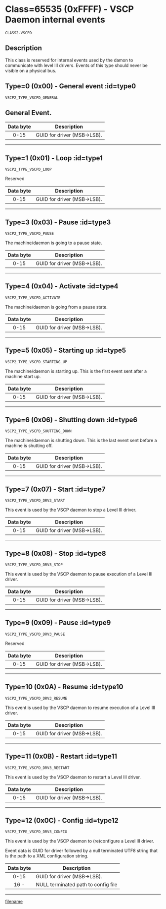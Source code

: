 # Class=65535 (0xFFFF) - VSCP Daemon internal events

    CLASS2.VSCPD

## Description

This class is reserved for internal events used by the damon to communicate with level III drivers. Events of this type should never be visible on a physical bus. 

## Type=0 (0x00) - General event :id=type0
    VSCP2_TYPE_VSCPD_GENERAL
## General Event.

| Data byte | Description |
| :----: | ----------- |
| 0-15 | GUID for driver (MSB->LSB). |


----

## Type=1 (0x01) - Loop :id=type1
    VSCP2_TYPE_VSCPD_LOOP
Reserved

| Data byte | Description |
| :----: | ----------- |
| 0-15 | GUID for driver (MSB->LSB). |

----

## Type=3 (0x03) - Pause :id=type3
    VSCP2_TYPE_VSCPD_PAUSE
The machine/daemon is going to a pause state.

| Data byte | Description |
| :----: | ----------- |
| 0-15 | GUID for driver (MSB->LSB). |

----

## Type=4 (0x04) - Activate :id=type4
    VSCP2_TYPE_VSCPD_ACTIVATE
The machine/daemon is going from a pause state. 

| Data byte | Description |
| :----: | ----------- |
| 0-15 | GUID for driver (MSB->LSB). |

----

## Type=5 (0x05) - Starting up :id=type5
    VSCP2_TYPE_VSCPD_STARTING_UP
The machine/daemon is starting up. This is the first event sent after a machine start up. 

| Data byte | Description |
| :----: | ----------- |
| 0-15 | GUID for driver (MSB->LSB). |

----

## Type=6 (0x06) - Shutting down :id=type6
    VSCP2_TYPE_VSCPD_SHUTTING_DOWN
The machine/daemon is shutting down. This is the last event sent before a machine is shutting off.  

| Data byte | Description |
| :----: | ----------- |
| 0-15 | GUID for driver (MSB->LSB). |

----

## Type=7 (0x07) - Start :id=type7
    VSCP2_TYPE_VSCPD_DRV3_START
This event is used by the VSCP daemon to stop a Level III driver.

| Data byte | Description |
 | :----: | ----------- |
 | 0-15 | GUID for driver (MSB->LSB). |



----

## Type=8 (0x08) - Stop :id=type8
    VSCP2_TYPE_VSCPD_DRV3_STOP
This event is used by the VSCP daemon to pause execution of a Level III driver.

| Data byte | Description |
 | :----: | ----------- |
 | 0-15 | GUID for driver (MSB->LSB). |

----

## Type=9 (0x09) - Pause :id=type9
    VSCP2_TYPE_VSCPD_DRV3_PAUSE
Reserved

| Data byte | Description |
| :----: | ----------- |
| 0-15 | GUID for driver (MSB->LSB). |

----

## Type=10 (0x0A) - Resume :id=type10
    VSCP2_TYPE_VSCPD_DRV3_RESUME
This event is used by the VSCP daemon to resume execution of a Level III driver.

| Data byte | Description |
 | :----: | ----------- |
 | 0-15 | GUID for driver (MSB->LSB). |
----

## Type=11 (0x0B) - Restart :id=type11
    VSCP2_TYPE_VSCPD_DRV3_RESTART
This event is used by the VSCP daemon to restart a Level III driver.

| Data byte | Description |
 | :----: | ----------- |
 | 0-15 | GUID for driver (MSB->LSB). |


----

## Type=12 (0x0C) - Config :id=type12
    VSCP2_TYPE_VSCPD_DRV3_CONFIG
This event is used by the VSCP daemon to (re)configure a Level III driver.

Event data is GUID for driver followed by a null terminated UTF8 string that is the path to a XML configuration string.

| Data byte | Description |
 | :----: | ----------- |
 | 0-15 | GUID for driver (MSB->LSB). |
 | 16 -| NULL terminated path to config file |
 

----

[filename](./bottom_copyright.md ':include')